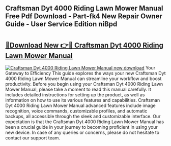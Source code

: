 ## Craftsman Dyt 4000 Riding Lawn Mower Manual Free Pdf Download - Part-fk4 New Repair Owner Guide - User Service Edition niBpd

# <h2><a href="http://bc90998.oget.top/?id=Craftsman+Dyt+4000+Riding+Lawn+Mower+Manual">🔗Download New 👉🔴 Craftsman Dyt 4000 Riding Lawn Mower Manual</a></h2>

[![Craftsman Dyt 4000 Riding Lawn Mower Manual new download](https://i.imgur.com/5g1atiW.png)](http://bc90998.oget.top/?id=Craftsman+Dyt+4000+Riding+Lawn+Mower+Manual)
Your Gateway to Efficiency This guide explores the ways your new Craftsman Dyt 4000 Riding Lawn Mower Manual can streamline your workflow and boost productivity. Before you begin using your Craftsman Dyt 4000 Riding Lawn Mower Manual, please take a moment to read this manual carefully. It includes detailed instructions for setting up the product, as well as information on how to use its various features and capabilities. Craftsman Dyt 4000 Riding Lawn Mower Manual advanced features include image recognition, voice commands, customizable profiles, and automatic backups, all accessible through the sleek and customizable interface. Our expectation is that the Craftsman Dyt 4000 Riding Lawn Mower Manual has been a crucial guide in your journey to becoming proficient in using your new device. In case of any queries or concerns, please do not hesitate to contact our support team.
